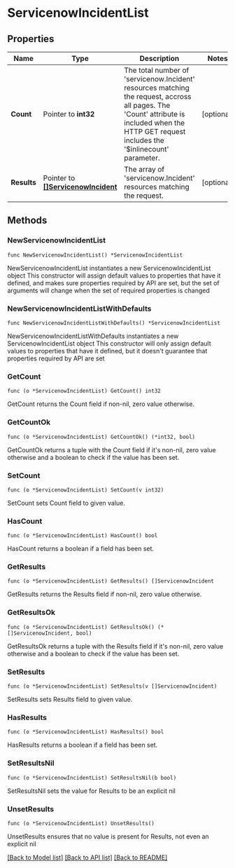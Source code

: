 # ServicenowIncidentList

## Properties

Name | Type | Description | Notes
------------ | ------------- | ------------- | -------------
**Count** | Pointer to **int32** | The total number of &#39;servicenow.Incident&#39; resources matching the request, accross all pages. The &#39;Count&#39; attribute is included when the HTTP GET request includes the &#39;$inlinecount&#39; parameter. | [optional] 
**Results** | Pointer to [**[]ServicenowIncident**](ServicenowIncident.md) | The array of &#39;servicenow.Incident&#39; resources matching the request. | [optional] 

## Methods

### NewServicenowIncidentList

`func NewServicenowIncidentList() *ServicenowIncidentList`

NewServicenowIncidentList instantiates a new ServicenowIncidentList object
This constructor will assign default values to properties that have it defined,
and makes sure properties required by API are set, but the set of arguments
will change when the set of required properties is changed

### NewServicenowIncidentListWithDefaults

`func NewServicenowIncidentListWithDefaults() *ServicenowIncidentList`

NewServicenowIncidentListWithDefaults instantiates a new ServicenowIncidentList object
This constructor will only assign default values to properties that have it defined,
but it doesn't guarantee that properties required by API are set

### GetCount

`func (o *ServicenowIncidentList) GetCount() int32`

GetCount returns the Count field if non-nil, zero value otherwise.

### GetCountOk

`func (o *ServicenowIncidentList) GetCountOk() (*int32, bool)`

GetCountOk returns a tuple with the Count field if it's non-nil, zero value otherwise
and a boolean to check if the value has been set.

### SetCount

`func (o *ServicenowIncidentList) SetCount(v int32)`

SetCount sets Count field to given value.

### HasCount

`func (o *ServicenowIncidentList) HasCount() bool`

HasCount returns a boolean if a field has been set.

### GetResults

`func (o *ServicenowIncidentList) GetResults() []ServicenowIncident`

GetResults returns the Results field if non-nil, zero value otherwise.

### GetResultsOk

`func (o *ServicenowIncidentList) GetResultsOk() (*[]ServicenowIncident, bool)`

GetResultsOk returns a tuple with the Results field if it's non-nil, zero value otherwise
and a boolean to check if the value has been set.

### SetResults

`func (o *ServicenowIncidentList) SetResults(v []ServicenowIncident)`

SetResults sets Results field to given value.

### HasResults

`func (o *ServicenowIncidentList) HasResults() bool`

HasResults returns a boolean if a field has been set.

### SetResultsNil

`func (o *ServicenowIncidentList) SetResultsNil(b bool)`

 SetResultsNil sets the value for Results to be an explicit nil

### UnsetResults
`func (o *ServicenowIncidentList) UnsetResults()`

UnsetResults ensures that no value is present for Results, not even an explicit nil

[[Back to Model list]](../README.md#documentation-for-models) [[Back to API list]](../README.md#documentation-for-api-endpoints) [[Back to README]](../README.md)


